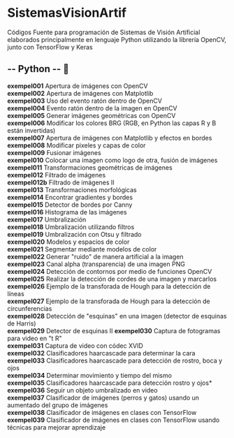 # SistemasVisionArtif
Códigos Fuente para programación de Sistemas de Visión Artificial elaborados principalmente en lenguaje Python utilizando la librería OpenCV, junto con TensorFlow y Keras

## -- Python -- :snake:   
**exempel001** Apertura de imágenes con OpenCV  
**exempel002** Apertura de imágenes con Matplotlib  
**exempel003** Uso del evento ratón dentro de OpenCV  
**exempel004** Evento ratón dentro de la imagen en OpenCV  
**exempel005** Generar imágenes geométricas con OpenCV  
**exempel006** Modificar los colores BRG (RGB, en Python las capas R y B están invertidas)    
**exempel007** Apertura de imágenes con Matplotlib y efectos en bordes  
**exempel008** Modificar pixeles y capas de color    
**exempel009** Fusionar imágenes  
**exempel010** Colocar una imagen como logo de otra, fusión de imágenes    
**exempel011** Transformaciones geométricas de imágenes    
**exempel012** Filtrado de imágenes    
**exempel012b** Filtrado de imágenes II  
**exempel013** Transformaciones morfológicas    
**exempel014** Encontrar gradientes y bordes    
**exempel015** Detector de bordes por Canny    
**exempel016** Histograma de las imágenes    
**exempel017** Umbralización    
**exempel018** Umbralización utilizando filtros    
**exempel019** Umbralización con Otsu y filtrado  
**exempel020** Modelos y espacios de color  
**exempel021** Segmentar mediante modelos de color  
**exempel022** Generar "ruido" de manera artificial a la imagen  
**exempel023** Canal alpha (transparencia) de una imagen PNG  
**exempel024** Detección de contornos por medio de funciones OpenCV  
**exempel025** Realizar la detección de cordes de una imagen y marcarlos  
**exempel026** Ejemplo de la transforada de Hough para la detección de líneas  
**exempel027** Ejemplo de la transforada de Hough para la detección de circunferencias  
**exempel028** Detección de "esquinas" en una imagen (detector de esquinas de Harris)  
**exempel029** Detector de esquinas II
**exempel030** Captura de fotogramas para video en "t R"    
**exempel031** Captura de video con códec XVID  
**exempel032** Clasificadores haarcascade para determinar la cara  
**exempel033** Clasificadores haarcascade para detección de rostro, boca y ojos  
**exempel034** Determinar movimiento y tiempo del mismo  
**exempel035** Clasificadores haarcascade para detección rostro y ojos*  
**exempel036** Seguir un objeto umbralizado en video  
**exempel037** Clasificador de imágenes (perros y gatos) usando un aumentado del grupo de imágenes  
**exempel038** Clasificador de imágenes en clases con TensorFlow  
**exempel039** Clasificador de imágenes en clases con TensorFlow usando técnicas para mejorar aprendizaje



